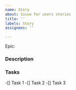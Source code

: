 ```yaml
---
name: Story
about: Issue for users stories
title: ''
labels: Story
assignees: ''

---
```


Epic:

### Description

### Tasks

-[] Task 1
-[] Task 2
-[] Task 3
